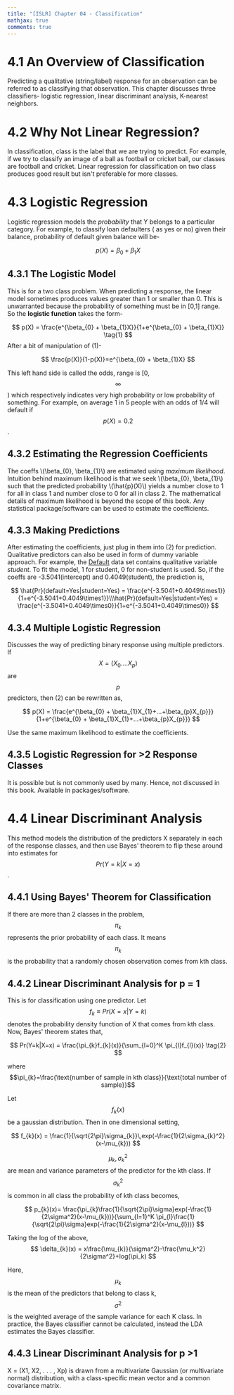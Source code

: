 ```yaml
---
title: "[ISLR] Chapter 04 - Classification"
mathjax: true
comments: true
---
```


# 4.1 An Overview of Classification
Predicting a qualitative (string/label) response for an observation can be referred to as classifying that observation.
This chapter discusses three classifiers- logistic regression, linear discriminant analysis, K-nearest neighbors.
# 4.2 Why Not Linear Regression?
In classification, class is the label that we are trying to predict. For example, if we try to classify an image of a ball as football or cricket ball, our classes are football and cricket. Linear regression for classification on two class produces good result but isn't preferable for more classes.
# 4.3 Logistic Regression
Logistic regression models the *probability* that Y belongs to a particular category. For example, to classify loan defaulters ( as yes or no) given their balance, probability of default given balance will be-

$$
p(X) = \beta_{0} + \beta_{1}X
$$

## 4.3.1 The Logistic Model
This is for a two class problem. When predicting a response, the linear model sometimes produces values greater than 1 or smaller than 0. This is unwarranted because the probability of something must be in [0,1] range. So the **logistic function** takes the form-

$$
p(X) = \frac{e^{\beta_{0} + \beta_{1}X}}{1+e^{\beta_{0} + \beta_{1}X}} \tag{1}
$$
After a bit of manipulation of (1)-

$$
\frac{p(X)}{1-p(X)}=e^{\beta_{0} + \beta_{1}X}
$$

This left hand side is called the odds, range is [0, $$\infty$$ ) which respectively indicates very high probability or low probability of something. For example, on average 1 in 5 people with an odds of 1/4 will default if $$p(X) = 0.2$$ .
## 4.3.2 Estimating the Regression Coefficients
The coeffs \\(\beta_{0}, \beta_{1}\\) are estimated using *maximum likelihood*. Intuition behind maximum likelihood is that we seek \\(\beta_{0}, \beta_{1}\\) such that the predicted probability \\(\hat{p}(X)\\) yields a number close to 1 for all in class 1 and number close to 0 for all in class 2. The mathematical details of maximum likelihood is beyond the scope of this book. Any statistical package/software can be used to estimate the coefficients. 
## 4.3.3 Making Predictions
After estimating the coefficients, just plug in them into (2) for prediction. Qualitative predictors can also be used in form of dummy variable approach. For example, the [Default](https://rdrr.io/cran/ISLR/man/Default.html) data set contains qualitative variable *student*. To fit the model, 1 for student, 0 for non-student is used. So, if the coeffs are -3.5041(intercept) and 0.4049(student), the prediction is,

$$
\hat{Pr}(default=Yes|student=Yes) = \frac{e^{-3.5041+0.4049\times1}}{1+e^{-3.5041+0.4049\times1}}\\\hat{Pr}(default=Yes|student=Yes) = \frac{e^{-3.5041+0.4049\times0}}{1+e^{-3.5041+0.4049\times0}}
$$

## 4.3.4 Multiple Logistic Regression
Discusses the way of predicting binary response using multiple predictors. If $$X = (X_{0}....X_{p})$$ are $$p$$ predictors, then (2) can be rewritten as,

$$
p(X) = \frac{e^{\beta_{0} + \beta_{1}X_{1}+...+\beta_{p}X_{p}}}{1+e^{\beta_{0} + \beta_{1}X_{1}+...+\beta_{p}X_{p}}}
$$

Use the same maximum likelihood to estimate the coefficients.

## 4.3.5 Logistic Regression for >2 Response Classes
It is possible but is not commonly used by many. Hence, not discussed in this book. Available in packages/software.
# 4.4 Linear Discriminant Analysis
This method models the distribution of the predictors X separately in each of the response classes, and then use Bayes' theorem to flip these around into estimates for $$Pr(Y=k|X=x)$$ .
## 4.4.1 Using Bayes' Theorem for Classification
If there are more than 2 classes in the problem, $$\pi_{k}$$ represents the prior probability of each class. It means $$\pi_{k}$$ is the probability that a randomly chosen observation comes from kth class. 
## 4.4.2 Linear Discriminant Analysis for p = 1
This is for classification using one predictor. Let $$f_{k}\equiv Pr(X=x|Y=k)$$ denotes the probability density function of X that comes from kth class. Now, Bayes' theorem states that,

$$
Pr(Y=k|X=x) = \frac{\pi_{k}f_{k}(x)}{\sum_{l=0}^K \pi_{l}f_{l}(x)} \tag{2}
$$

where $$\pi_{k}=\frac{\text{number of sample in kth class}}{\text{total number of sample}}$$

Let $$f_{k}(x)$$ be a gaussian distribution. Then in one dimensional setting,

$$
f_{k}(x) = \frac{1}{\sqrt{2\pi}\sigma_{k}}\,exp(-\frac{1}{2\sigma_{k}^2}(x-\mu_{k}))
$$

$$\mu_{k}, \sigma_{k}^2$$ are mean and variance parameters of the predictor for the kth class. If $$\sigma_{k}^2$$ is common in all class the probability of kth class becomes,

$$
p_{k}(x)= \frac{\pi_{k}\frac{1}{\sqrt{2\pi}\sigma}exp(-\frac{1}{2\sigma^2}(x-\mu_{k}))}{\sum_{l=1}^K \pi_{l}\frac{1}{\sqrt{2\pi}\sigma}exp(-\frac{1}{2\sigma^2}(x-\mu_{l}))}
$$

Taking the log of the above,
$$
\delta_{k}(x) = x\frac{\mu_{k}}{\sigma^2}-\frac{\mu_k^2}{2\sigma^2}+log(\pi_k)
$$

Here, $$\mu_k$$ is the mean of the predictors that belong to class k, $$\sigma^2$$ is the weighted average of the sample variance for each K class.
In practice, the Bayes classifier cannot be calculated, instead the LDA estimates the Bayes classifier.
## 4.4.3 Linear Discriminant Analysis for p >1
X = (X1, X2, . . . , Xp) is drawn from a multivariate Gaussian (or multivariate normal) distribution, with a class-specific mean vector and a common covariance matrix. 